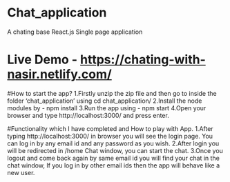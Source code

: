 # Chat_application
A chating base React.js Single page application

# Live Demo - https://chating-with-nasir.netlify.com/

#How to start the app?
1.Firstly unzip the zip file and then go to inside the folder ‘chat_application’ using cd chat_application/
2.Install the node modules by -  npm install
3.Run the app using - npm start
4.Open your browser and type http://localhost:3000/ and press enter.

#Functionality which I have completed and How to play with App.
1.After typing http://localhost:3000/ in browser you will see the login page. You can log in by any email id and any password as you wish.
2.After login you will be redirected in /home Chat window, you can start the chat.
3.Once you logout and come back again by same email id you will find your chat in the chat window, If you log in by other email ids then the app will behave like a new user. 

